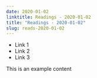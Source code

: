 ```yaml
---
date: 2020-01-02
linktitle: Readings - 2020-01-02
title: "Readings - 2020-01-02"
slug: reads-2020-01-02
---
```


* Link 1
* Link 2
* Link 3


This is an example content
